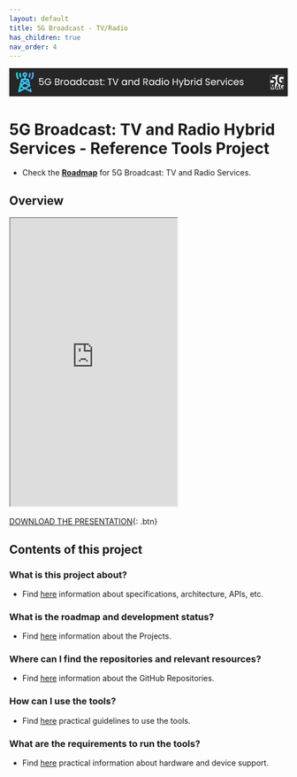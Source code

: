 ```yaml
---
layout: default
title: 5G Broadcast - TV/Radio
has_children: true
nav_order: 4
---
```


<img src="../../assets/images/Banner_5GBCTVR.png" /> 

# 5G Broadcast: TV and Radio Hybrid Services - Reference Tools Project

* Check the [**Roadmap**](https://github.com/orgs/5G-MAG/projects/48/views/7) for 5G Broadcast: TV and Radio Services.

## Overview
<iframe width="60%" height="520" src="https://drive.google.com/file/d/1YL6WtnHjkceQQOjh9Y3MsoscjF1OTpPW/preview"></iframe>

[DOWNLOAD THE PRESENTATION](https://drive.google.com/file/d/1YL6WtnHjkceQQOjh9Y3MsoscjF1OTpPW/preview){: .btn} 

## Contents of this project

### What is this project about?
* Find [here](./under-development.html) information about specifications, architecture, APIs, etc.

### What is the roadmap and development status?
* Find [here](./projects.html) information about the Projects.
 
### Where can I find the repositories and relevant resources?
* Find [here](./repositories.html) information about the GitHub Repositories.

### How can I use the tools?
* Find [here](./tutorials.html) practical guidelines to use the tools.

### What are the requirements to run the tools?
* Find [here](./requirements.html) practical information about hardware and device support. 
